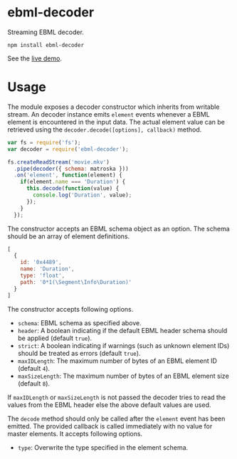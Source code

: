 # ebml-decoder

Streaming EBML decoder.

    npm install ebml-decoder

See the [live demo](https://kapetan.github.io/ebml-decoder/demo/duration/index.html).

# Usage

The module exposes a decoder constructor which inherits from writable stream. An decoder instance emits `element` events whenever a EBML element is encountered in the input data. The actual element value can be retrieved using the `decoder.decode([options], callback)` method.

```javascript
var fs = require('fs');
var decoder = require('ebml-decoder');

fs.createReadStream('movie.mkv')
  .pipe(decoder({ schema: matroska }))
  .on('element', function(element) {
    if(element.name === 'Duration') {
      this.decode(function(value) {
        console.log('Duration', value);
      });
    }
  });
```

The constructor accepts an EBML schema object as an option. The schema should be an array of element definitions.

```javascript
[
  {
    id: '0x4489',
    name: 'Duration',
    type: 'float',
    path: '0*1(\Segment\Info\Duration)'
  }
]
```

The constructor accepts following options.

- `schema`: EBML schema as specified above.
- `header`: A boolean indicating if the default EBML header schema should be applied (default `true`).
- `strict`: A boolean indicating if warnings (such as unknown element IDs) should be treated as errors (default `true`).
- `maxIDLength`: The maximum number of bytes of an EBML element ID (default `4`).
- `maxSizeLength`: The maximum number of bytes of an EBML element size (default `8`).

If `maxIDLength` or `maxSizeLength` is not passed the decoder tries to read the values from the EBML header else the above default values are used.

The `decode` method should only be called after the `element` event has been emitted. The provided callback is called immediately with no value for master elements. It accepts following options.

- `type`: Overwrite the type specified in the element schema.
